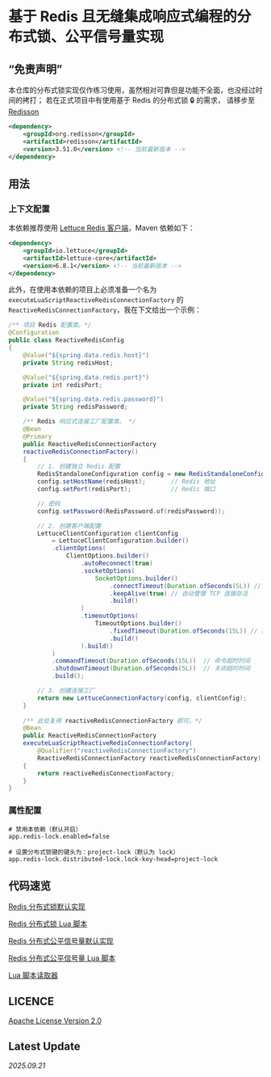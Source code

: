 # 基于 Redis 且无缝集成响应式编程的分布式锁、公平信号量实现

## “免责声明”

本仓库的分布式锁实现仅作练习使用，虽然相对可靠但是功能不全面，也没经过时间的拷打；
若在正式项目中有使用基于 Redis 的分布式锁 🔒 的需求， 请移步至 [Redisson](https://github.com/redisson/redisson)

```XML
<dependency>
    <groupId>org.redisson</groupId>
    <artifactId>redisson</artifactId>
    <version>3.51.0</version> <!-- 当前最新版本 -->
</dependency>
```

## 用法

### 上下文配置

本依赖推荐使用 [Lettuce Redis 客户端](https://github.com/redis/lettuce)，Maven 依赖如下：

```XML
<dependency>
    <groupId>io.lettuce</groupId>
    <artifactId>lettuce-core</artifactId>
    <version>6.8.1</version> <!-- 当前最新版本 -->
</dependency>
```

此外，在使用本依赖的项目上必须准备一个名为 `executeLuaScriptReactiveRedisConnectionFactory`
的 `ReactiveRedisConnectionFactory`，我在下文给出一个示例：

```java
/** 项目 Redis 配置类。*/
@Configuration
public class ReactiveRedisConfig
{
    @Value("${spring.data.redis.host}")
    private String redisHost;

    @Value("${spring.data.redis.port}")
    private int redisPort;

    @Value("${spring.data.redis.password}")
    private String redisPassword;

    /** Redis 响应式连接工厂配置类。 */
    @Bean
    @Primary
    public ReactiveRedisConnectionFactory
    reactiveRedisConnectionFactory()
    {
        // 1. 创建独立 Redis 配置
        RedisStandaloneConfiguration config = new RedisStandaloneConfiguration();
        config.setHostName(redisHost);       // Redis 地址
        config.setPort(redisPort);           // Redis 端口

        // 密码
        config.setPassword(RedisPassword.of(redisPassword));

        // 2. 创建客户端配置
        LettuceClientConfiguration clientConfig
            = LettuceClientConfiguration.builder()
            .clientOptions(
                ClientOptions.builder()
                    .autoReconnect(true)
                    .socketOptions(
                        SocketOptions.builder()
                            .connectTimeout(Duration.ofSeconds(5L)) // 连接超时
                            .keepAlive(true) // 自动管理 TCP 连接存活
                            .build()
                    )
                    .timeoutOptions(
                        TimeoutOptions.builder()
                            .fixedTimeout(Duration.ofSeconds(15L)) // 操作超时
                            .build()
                    ).build()
            )
            .commandTimeout(Duration.ofSeconds(15L))  // 命令超时时间
            .shutdownTimeout(Duration.ofSeconds(5L))  // 关闭超时时间
            .build();

        // 3. 创建连接工厂
        return new LettuceConnectionFactory(config, clientConfig);
    }
    
    /** 此处复用 reactiveRedisConnectionFactory 即可。*/
    @Bean
    public ReactiveRedisConnectionFactory
    executeLuaScriptReactiveRedisConnectionFactory(
        @Qualifier("reactiveRedisConnectionFactory")
        ReactiveRedisConnectionFactory reactiveRedisConnectionFactory)
    {
        return reactiveRedisConnectionFactory;
    }
}
```

### 属性配置

```properties
# 禁用本依赖（默认开启）
app.redis-lock.enabled=false

# 设置分布式锁键的键头为：project-lock（默认为 lock）
app.redis-lock.distributed-lock.lock-key-head=project-lock
```

## 代码速览

[Redis 分布式锁默认实现](https://github.com/JesseZ332623/Redis-Distributed-Lock/blob/main/src/main/java/io/github/jessez332623/redis_lock/distributed_lock/impl/DefaultRedisDistributedLockImpl.java)

[Redis 分布式锁 Lua 脚本](https://github.com/JesseZ332623/Redis-Distributed-Lock/blob/main/src/main/resources/lua-script/distributed-lock)

[Redis 分布式公平信号量默认实现](https://github.com/JesseZ332623/Redis-Distributed-Lock/blob/main/src/main/java/io/github/jessez332623/redis_lock/fair_semaphore/impl/DefaultRedisFairSemaphoreImpl.java)

[Redis 分布式公平信号量 Lua 脚本](https://github.com/JesseZ332623/Redis-Distributed-Lock/tree/main/src/main/resources/lua-script/fair-semaphore)

[Lua 脚本读取器](https://github.com/JesseZ332623/Redis-Distributed-Lock/blob/main/src/main/java/io/github/jessez332623/redis_lock/utils/LuaScriptReader.java)
## LICENCE

[Apache License Version 2.0](https://github.com/JesseZ332623/Redis-Distributed-Lock/blob/main/LICENSE)

## Latest Update

*2025.09.21*
